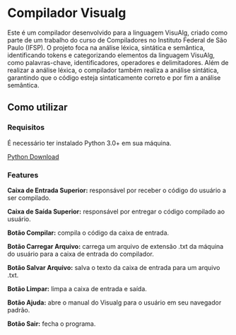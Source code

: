 # Compilador Visualg
Este é um compilador desenvolvido para a linguagem VisuAlg, criado como parte de um trabalho do curso de Compiladores no Instituto Federal de São Paulo (IFSP). O projeto foca na análise léxica, sintática e semântica, identificando tokens e categorizando elementos da linguagem VisuAlg, como palavras-chave, identificadores, operadores e delimitadores. Além de realizar a análise léxica, o compilador também realiza a análise sintática, garantindo que o código esteja sintaticamente correto e por fim a análise semântica.

## **Como utilizar**
### **Requisitos**
É necessário ter instalado Python 3.0+ em sua máquina.

[Python Download](https://www.python.org/downloads/)

### **Features**
**Caixa de Entrada Superior:** responsável por receber o código do usuário a ser compilado.

**Caixa de Saída Superior:** responsável por entregar o código compilado ao usuário.

**Botão Compilar:** compila o código da caixa de entrada.

**Botão Carregar Arquivo:** carrega um arquivo de extensão .txt da máquina do usuário para a caixa de entrada do compilador.

**Botão Salvar Arquivo:** salva o texto da caixa de entrada para um arquivo .txt.

**Botão Limpar:** limpa a caixa de entrada e saída.

**Botão Ajuda:** abre o manual do Visualg para o usuário em seu navegador padrão.

**Botão Sair:** fecha o programa.

